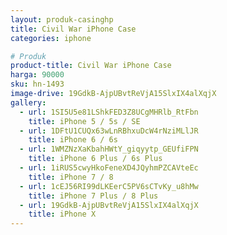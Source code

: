 ```yaml
---
layout: produk-casinghp
title: Civil War iPhone Case
categories: iphone

# Produk
product-title: Civil War iPhone Case
harga: 90000
sku: hn-1493
image-drive: 19GdkB-AjpUBvtReVjA15SlxIX4alXqjX
gallery:
  - url: 1SI5U5e81LShkFED3Z8UCgMHRlb_RtFbn
    title: iPhone 5 / 5s / SE
  - url: 1DFtU1CUQx63wLnRBhxuDcW4rNziMLlJR
    title: iPhone 6 / 6s
  - url: 1WMZNzXaKbahHWtY_giqyytp_GEUfiFPN
    title: iPhone 6 Plus / 6s Plus
  - url: 1iRUS5cwyHkoFeneXD4JQyhmPZCAVteEc
    title: iPhone 7 / 8
  - url: 1cEJ56RI99dLKEerC5PV6sCTvKy_u8hMw
    title: iPhone 7 Plus / 8 Plus
  - url: 19GdkB-AjpUBvtReVjA15SlxIX4alXqjX
    title: iPhone X
---
```

